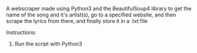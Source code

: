 A webscraper made using Python3 and the BeautifulSoup4 library to get the name of the song and it's artist(s), go to a specified website, and then scrape the lyrics from there, and finally store it in a .txt file

Instructions:
  1. Run the script with Python3
